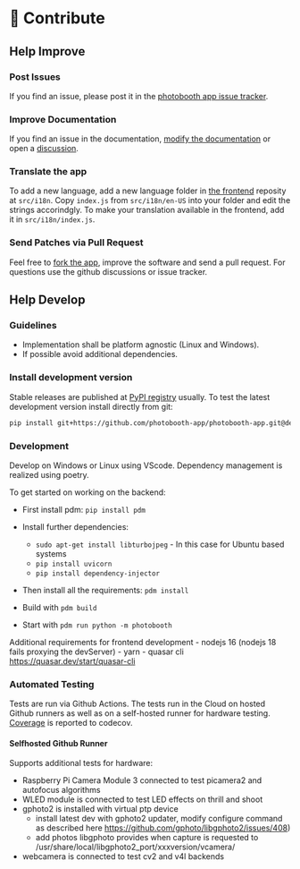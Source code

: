 # 🚀 Contribute

## Help Improve

### Post Issues

If you find an issue, please post it in the [photobooth app issue tracker](https://github.com/photobooth-app/photobooth-app/issues).

### Improve Documentation

If you find an issue in the documentation, [modify the documentation](https://github.com/photobooth-app/photobooth-docs) or open a [discussion](https://github.com/photobooth-app/photobooth-app/discussions).

### Translate the app
To add a new language, add a new language folder in [the frontend](https://github.com/photobooth-app/photobooth-frontend) reposity at `src/i18n`. Copy `index.js` from `src/i18n/en-US` into your folder and edit the strings accorindgly. To make your translation available in the frontend, add it in `src/i18n/index.js`.

### Send Patches via Pull Request

Feel free to [fork the app](https://github.com/photobooth-app/photobooth-app), improve the software and send a pull request.
For questions use the github discussions or issue tracker.

## Help Develop

### Guidelines

- Implementation shall be platform agnostic (Linux and Windows).
- If possible avoid additional dependencies.

### Install development version

Stable releases are published at [PyPI registry](https://pypi.org/project/photobooth-app/) usually.
To test the latest development version install directly from git:

```sh
pip install git+https://github.com/photobooth-app/photobooth-app.git@dev
```

### Development

Develop on Windows or Linux using VScode.
Dependency management is realized using poetry.

To get started on working on the backend:
- First install pdm: `pip install pdm`
- Install further dependencies: 
  - `sudo apt-get install libturbojpeg` - In this case for Ubuntu based systems
  - `pip install uvicorn`
  - `pip install dependency-injector`
  
- Then install all the requirements: `pdm install`
- Build with `pdm build`
- Start with `pdm run python -m photobooth`



Additional requirements for frontend development
    - nodejs 16 (nodejs 18 fails proxying the devServer)
    - yarn
    - quasar cli <https://quasar.dev/start/quasar-cli>

### Automated Testing

Tests are run via Github Actions.
The tests run in the Cloud on hosted Github runners as well as on a self-hosted runner for hardware testing.
[Coverage](https://app.codecov.io/gh/photobooth-app/photobooth-app) is reported to codecov.

#### Selfhosted Github Runner

Supports additional tests for hardware:

- Raspberry Pi Camera Module 3 connected to test picamera2 and autofocus algorithms
- WLED module is connected to test LED effects on thrill and shoot
- gphoto2 is installed with virtual ptp device
  - install latest dev with gphoto2 updater,  modify configure command as described here <https://github.com/gphoto/libgphoto2/issues/408>)
  - add photos libgphoto provides when capture is requested to /usr/share/local/libgphoto2_port/xxxversion/vcamera/
- webcamera is connected to test cv2 and v4l backends
